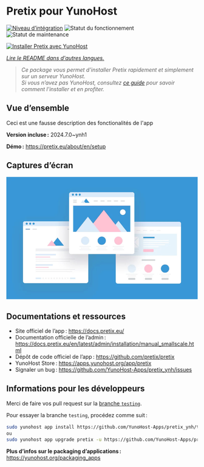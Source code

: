 <!--
Nota bene : ce README est automatiquement généré par <https://github.com/YunoHost/apps/tree/master/tools/readme_generator>
Il NE doit PAS être modifié à la main.
-->

# Pretix pour YunoHost

[![Niveau d’intégration](https://dash.yunohost.org/integration/pretix.svg)](https://ci-apps.yunohost.org/ci/apps/pretix/) ![Statut du fonctionnement](https://ci-apps.yunohost.org/ci/badges/pretix.status.svg) ![Statut de maintenance](https://ci-apps.yunohost.org/ci/badges/pretix.maintain.svg)

[![Installer Pretix avec YunoHost](https://install-app.yunohost.org/install-with-yunohost.svg)](https://install-app.yunohost.org/?app=pretix)

*[Lire le README dans d'autres langues.](./ALL_README.md)*

> *Ce package vous permet d’installer Pretix rapidement et simplement sur un serveur YunoHost.*  
> *Si vous n’avez pas YunoHost, consultez [ce guide](https://yunohost.org/install) pour savoir comment l’installer et en profiter.*

## Vue d’ensemble

Ceci est une fausse description des fonctionalités de l'app


**Version incluse :** 2024.7.0~ynh1

**Démo :** <https://pretix.eu/about/en/setup>

## Captures d’écran

![Capture d’écran de Pretix](./doc/screenshots/example.jpg)

## Documentations et ressources

- Site officiel de l’app : <https://docs.pretix.eu/>
- Documentation officielle de l’admin : <https://docs.pretix.eu/en/latest/admin/installation/manual_smallscale.html>
- Dépôt de code officiel de l’app : <https://github.com/pretix/pretix>
- YunoHost Store : <https://apps.yunohost.org/app/pretix>
- Signaler un bug : <https://github.com/YunoHost-Apps/pretix_ynh/issues>

## Informations pour les développeurs

Merci de faire vos pull request sur la [branche `testing`](https://github.com/YunoHost-Apps/pretix_ynh/tree/testing).

Pour essayer la branche `testing`, procédez comme suit :

```bash
sudo yunohost app install https://github.com/YunoHost-Apps/pretix_ynh/tree/testing --debug
ou
sudo yunohost app upgrade pretix -u https://github.com/YunoHost-Apps/pretix_ynh/tree/testing --debug
```

**Plus d’infos sur le packaging d’applications :** <https://yunohost.org/packaging_apps>
